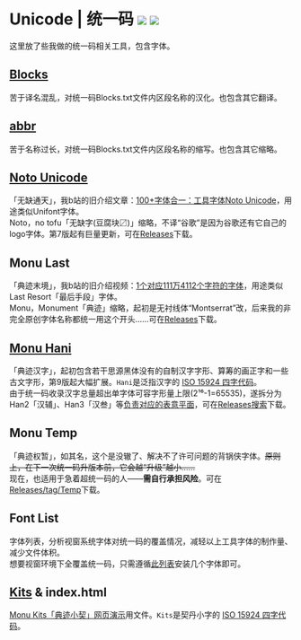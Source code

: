 # Unicode | 统一码 [![](https://img.shields.io/github/release/MY1L/Unicode.svg)](https://github.com/MY1L/Unicode/releases/latest) [![](https://img.shields.io/github/downloads/MY1L/Unicode/total.svg)][r]
这里放了些我做的统一码相关工具，包含字体。

## [Blocks](/Blocks)
苦于译名混乱，对统一码Blocks.txt文件内区段名称的汉化。也包含其它翻译。

## [abbr](/abbr)
苦于名称过长，对统一码Blocks.txt文件内区段名称的缩写。也包含其它缩略。
 
## [Noto Unicode](/NotoUnicode)
「无缺通天」，我b站的旧介绍文章：[100+字体合一：工具字体Noto Unicode](https://www.bilibili.com/read/cv8805564)，用途类似Unifont字体。\
Noto，no tofu「无缺字(豆腐块〼)」缩略，不译“谷歌”是因为谷歌还有它自己的logo字体。第7版起有巨量更新，可在[Releases][r]下载。

## Monu Last
「典迹末境」，我b站的旧介绍视频：[1个对应111万4112个字符的字体](https://www.bilibili.com/video/BV1XT4y1N7TG/)，用途类似Last Resort「最后手段」字体。\
Monu，Monument「典迹」缩略，起初是无衬线体“Montserrat”改，后来我的非完全原创字体名称都统一用这个开头……可在[Releases][r]下载。

## [Monu Hani](/Hani)
「典迹汉字」，起初包含若干思源黑体没有的自制汉字字形、算筹的画正字和一些古文字形，第9版起大幅扩展。`Hani`是泛指汉字的 [ISO 15924 四字代码](/abbr)。\
由于统一码收录汉字总量超出单字体可容字形量上限(2¹⁶-1=65535)，遂拆分为 Han2「汉辅」、Han3「汉叁」等[负责对应的表意平面](Blocks#平面)，可在[Releases搜索](https://github.com/MY1L/Unicode/releases?q=MonuHani&expanded=true)下载。

## Monu Temp
「典迹权暂」，如其名，这个是没辙了、解决不了许可问题的背锅侠字体。~~原则上，在下一次统一码升版本前，它会越“升级”越小……~~\
现在，也适用于急着超统一码的人——**需自行承担风险**。可在[Releases/tag/Temp](https://github.com/MY1L/Unicode/releases/tag/Temp)下载。

## Font List
字体列表，分析视窗系统字体对统一码的覆盖情况，减轻以上工具字体的制作量、减少文件体积。\
想要视窗环境下全覆盖统一码，只需遵循[此列表](/FontList)安装几个字体即可。

## [Kits](https://github.com/MY1L/Unicode/releases/tag/v1.0) & index.html
[Monu Kits「典迹小契」网页演示](https://my1l.github.io/Unicode/)用文件。`Kits`是契丹小字的 [ISO 15924 四字代码](/abbr)。

[r]: https://github.com/MY1L/Unicode/releases